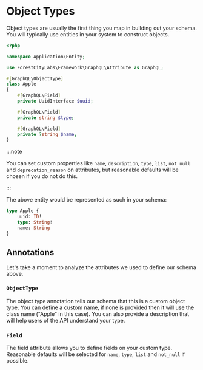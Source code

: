 Object Types
============

Object types are usually the first thing you map in building out your schema. You will typically use entities in your system to construct objects.

```php
<?php

namespace Application\Entity;

use ForestCityLabs\Framework\GraphQL\Attribute as GraphQL;

#[GraphQL\ObjectType]
class Apple
{
    #[GraphQL\Field]
    private UuidInterface $uuid;

    #[GraphQL\Field]
    private string $type;

    #[GraphQL\Field]
    private ?string $name;
}
```
:::note

You can set custom properties like `name`, `description`, `type`, `list`, `not_null` and `deprecation_reason` on attributes, but reasonable defaults will be chosen if you do not do this.

:::

The above entity would be represented as such in your schema:

```graphql
type Apple {
    uuid: ID!
    type: String!
    name: String
}
```

## Annotations

Let's take a moment to analyze the attributes we used to define our schema above.

### `ObjectType`

The object type annotation tells our schema that this is a custom object type. You can define a custom name, if none is provided then it will use the class name ("Apple" in this case). You can also provide a description that will help users of the API understand your type.

### `Field`

The field attribute allows you to define fields on your custom type. Reasonable defaults will be selected for `name`, `type`, `list` and `not_null` if possible.
